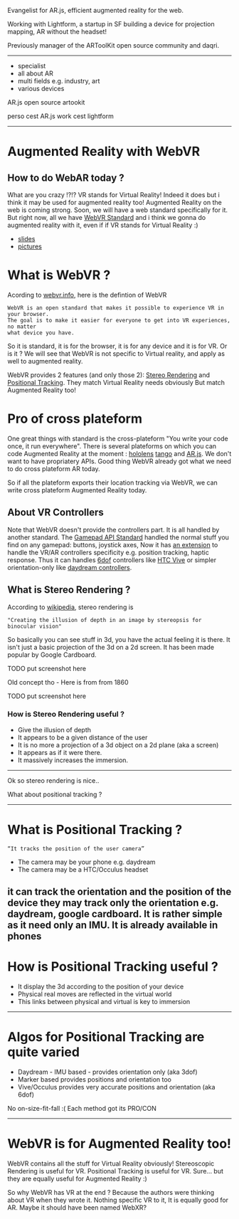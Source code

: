 Evangelist for AR.js, efficient augmented reality for the web. 

Working with Lightform, a startup in SF building a device for projection mapping, AR without the headset! 

Previously manager of the ARToolKit open source community and daqri.

---

- specialist
- all about AR
- multi fields e.g. industry, art
- various devices

AR.js open source 
artookit

perso cest AR.js
work cest lightform


---

# Augmented Reality with WebVR
## How to do WebAR today ?

What are you crazy !?!? VR stands for Virtual Reality! 
Indeed it does but i think it may be used for augmented reality too! 
Augmented Reality on the web is coming strong. Soon, we will have a web standard
specifically for it. But right now, all we have [WebVR Standard](https://w3c.github.io/webvr/) and 
i think we gonna do augmented reality with it, even if if VR stands for Virtual Reality :)

- [slides](https://docs.google.com/presentation/d/1nKr_dD0CMrYlrtLIDy89I3VDWrwQSp99NDZI5QBM3Pw/edit#slide=id.p)
- [pictures](https://twitter.com/jerome_etienne/status/857549922404634624)

# What is WebVR ?
Acording to [webvr.info](https://webvr.info/), here is the defintion of WebVR

    WebVR is an open standard that makes it possible to experience VR in your browser.
    The goal is to make it easier for everyone to get into VR experiences, no matter
    what device you have.

So it is standard, it is for the browser, it is for any device and it is for VR.
Or is it ? We will see that WebVR is not specific to Virtual reality, and apply
as well to augmented reality.

WebVR provides 2 features (and only those 2):
[Stereo Rendering](https://en.wikipedia.org/wiki/Stereoscopy)
and 
[Positional Tracking](https://en.wikipedia.org/wiki/Positional_tracking).
They match Virtual Reality needs obviously
But match Augmented Reality too!


# Pro of cross plateform

One great things with standard is the cross-plateform "You write your code once, it run everywhere".
There is several plateforms on which you can code Augmented Reality at the moment :
[hololens](https://www.microsoft.com/en-ie/hololens)
[tango](https://get.google.com/tango/)
and [AR.js](https://github.com/jeromeetienne/ar.js).
We don't want to have propriatery APIs.
Good thing WebVR already got what we need to do cross plateform AR today.

So if all the plateform exports their location tracking via WebVR, we can 
write cross plateform Augmented Reality today.

## About VR Controllers 
Note that WebVR doesn't provide the controllers part. It is all handled 
by another standard. The [Gamepad API Standard](https://w3c.github.io/gamepad/)
handled the normal stuff you find on any gamepad: buttons, joystick axes, 
Now it has [an extension](https://w3c.github.io/gamepad/extensions.html) to handle
the VR/AR controllers specificity e.g. position tracking, haptic response.
Thus it can handles 
[6dof](https://en.wikipedia.org/wiki/Six_degrees_of_freedom)
controllers like 
[HTC Vive](https://www.vive.com/us/accessory/controller/)
or 
simpler orientation-only like
[daydream controllers](https://www.vive.com/us/accessory/controller/).

## What is Stereo Rendering ?
According to [wikipedia](https://en.wikipedia.org/wiki/Stereoscopy), stereo rendering is 

    "Creating the illusion of depth in an image by stereopsis for binocular vision"

So basically you can see stuff in 3d, you have the actual feeling it is there.
It isn't just a basic projection of the 3d on a 2d screen.
It has been made popular by Google Cardboard.

TODO put screenshot here

Old concept tho - Here is from from 1860

TODO put screenshot here

### How is Stereo Rendering useful ?
- Give the illusion of depth
- It appears to be a given distance of the user
- It is no more a projection of a 3d object on a 2d plane (aka a screen)
- It appears as if it were there.
- It massively increases the immersion.

---
Ok so stereo rendering is nice..

What about positional tracking ?

---
# What is Positional Tracking ?

    “It tracks the position of the user camera”

- The camera may be your phone e.g. daydream
- The camera may be a HTC/Occulus headset

it can track the orientation and the position of the device
they may track only the orientation e.g. daydream, google cardboard. It is rather simple as it need only an IMU. It is already available in phones
---

# How is Positional Tracking useful ?
- It display the 3d according to the position of your device
- Physical real moves are reflected in the virtual world
- This links between physical and virtual is key to immersion

---

# Algos for Positional Tracking are quite varied
- Daydream - IMU based - provides orientation only (aka 3dof)
- Marker based provides positions and orientation too
- Vive/Occulus provides very accurate positions and orientation (aka 6dof)

No on-size-fit-fall :(   Each method got its PRO/CON

---

# WebVR is for Augmented Reality too!

WebVR contains all the stuff for Virtual Reality obviously! 
Stereoscopic Rendering is useful for VR.
Positional Tracking is useful for VR. 
Sure... 
but they are equally useful for Augmented Reality :)

So why WebVR has VR at the end ?
Because the authors were thinking about VR when they wrote it.
Nothing specific VR to it, It is equally good for AR.
Maybe it should have been named WebXR?  
